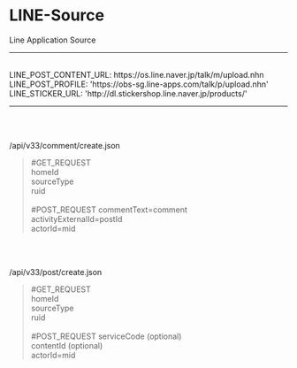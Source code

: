 # LINE-Source<br>

Line Application Source<br>

----------------
<br>
LINE_POST_CONTENT_URL: https://os.line.naver.jp/talk/m/upload.nhn<br>
LINE_POST_PROFILE: 'https://obs-sg.line-apps.com/talk/p/upload.nhn'<br>
LINE_STICKER_URL: 'http://dl.stickershop.line.naver.jp/products/'<br>

----------------
<br><br>

/api/v33/comment/create.json<br>
> #GET_REQUEST<br>
> homeId<br>
> sourceType<br>
> ruid<br>
> <br>
> #POST_REQUEST
> commentText=comment <br>
> activityExternalId=postId<br>
> actorId=mid<br>
<br>
<br>

/api/v33/post/create.json<br>
> #GET_REQUEST<br>
> homeId<br>
> sourceType<br>
> ruid<br>
> <br>
> #POST_REQUEST
> serviceCode (optional) <br>
> contentId (optional)<br>
> actorId=mid<br>
